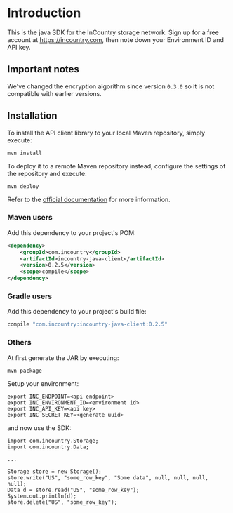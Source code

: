 # Introduction

This is the java SDK for the InCountry storage network. Sign up for a free account at
https://incountry.com, then note down your Environment ID and API key.

Important notes
---------------
We've changed the encryption algorithm since version `0.3.0` so it is not compatible with earlier versions.


## Installation

To install the API client library to your local Maven repository, simply execute:

```shell
mvn install
```

To deploy it to a remote Maven repository instead, configure the settings of the repository and execute:

```shell
mvn deploy
```

Refer to the [official documentation](https://maven.apache.org/plugins/maven-deploy-plugin/usage.html) for more information.

### Maven users

Add this dependency to your project's POM:

```xml
<dependency>
    <groupId>com.incountry</groupId>
    <artifactId>incountry-java-client</artifactId>
    <version>0.2.5</version>
    <scope>compile</scope>
</dependency>
```

### Gradle users

Add this dependency to your project's build file:

```groovy
compile "com.incountry:incountry-java-client:0.2.5"
```

### Others

At first generate the JAR by executing:

    mvn package

Setup your environment:

    export INC_ENDPOINT=<api endpoint>
    export INC_ENVIRONMENT_ID=<environment id>
    export INC_API_KEY=<api key>
   	export INC_SECRET_KEY=<generate uuid>

and now use the SDK:

    import com.incountry.Storage;
    import com.incountry.Data;

    ...

    Storage store = new Storage();
    store.write("US", "some_row_key", "Some data", null, null, null, null);
    Data d = store.read("US", "some_row_key");
    System.out.println(d);
    store.delete("US", "some_row_key");
